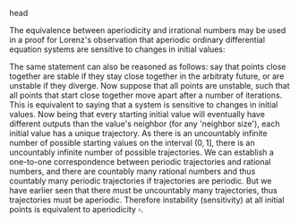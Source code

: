 head


The equivalence between aperiodicity and irrational numbers may be used in a proof for Lorenz's observation that aperiodic ordinary differential equation systems are sensitive to changes in initial values:

The same statement can also be reasoned as follows: say that points close together are stable if they stay close together in the arbitraty future, or are unstable if they diverge.  Now suppose that all points are unstable, such that all points that start close together move apart after a number of iterations. This is equivalent to saying that a system is sensitive to changes in initial values.  Now being that every starting initial value will eventually have different outputs than the value's neighbor (for any 'neighbor size'), each initial value has a unique trajectory.  As there is an uncountably infinite number of possible starting values on the interval $(0,1]$, there is an uncountably infinite number of possible trajectories.  We can establish a one-to-one correspondence between periodic trajectories and rational numbers, and there are countably many rational numbers and thus countably many periodic trajectories if trajectories are periodic. But we have earlier seen that there must be uncountably many trajectories, thus trajectories must be aperiodic.  Therefore instability (sensitivity) at all initial points is equivalent to aperiodicity $\square$.  
